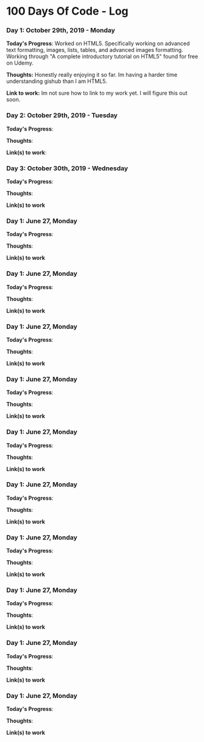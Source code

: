 # 100 Days Of Code - Log

### Day 1: October 29th, 2019 - Monday


**Today's Progress**: Worked on HTML5. Specifically working on advanced text formatting, images, lists, tables, and advanced images formatting. Working through "A complete introductory tutorial on HTML5" found for free on Udemy. 

**Thoughts:** Honestly really enjoying it so far. Im having a harder time understanding gishub than I am HTML5.

**Link to work:** Im not sure how to link to my work yet. I will figure this out soon. 

### Day 2: October 29th, 2019 - Tuesday


**Today's Progress**: 

**Thoughts**: 

**Link(s) to work**: 


### Day 3: October 30th, 2019 - Wednesday

**Today's Progress**: 

**Thoughts**:

**Link(s) to work**

### Day 1: June 27, Monday

**Today's Progress**: 

**Thoughts**:

**Link(s) to work**

### Day 1: June 27, Monday

**Today's Progress**: 

**Thoughts**:

**Link(s) to work**

### Day 1: June 27, Monday

**Today's Progress**: 

**Thoughts**:

**Link(s) to work**

### Day 1: June 27, Monday

**Today's Progress**: 

**Thoughts**:

**Link(s) to work**

### Day 1: June 27, Monday

**Today's Progress**: 

**Thoughts**:

**Link(s) to work**

### Day 1: June 27, Monday

**Today's Progress**: 

**Thoughts**:

**Link(s) to work**

### Day 1: June 27, Monday

**Today's Progress**: 

**Thoughts**:

**Link(s) to work**

### Day 1: June 27, Monday

**Today's Progress**: 

**Thoughts**:

**Link(s) to work**

### Day 1: June 27, Monday

**Today's Progress**: 

**Thoughts**:

**Link(s) to work**

### Day 1: June 27, Monday

**Today's Progress**: 

**Thoughts**:

**Link(s) to work**
